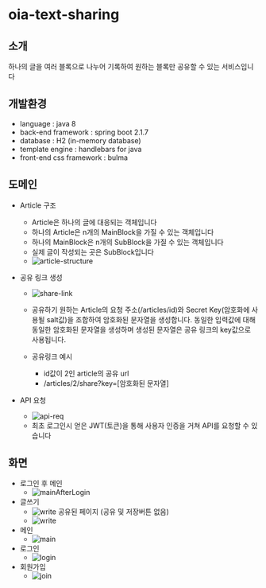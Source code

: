 # oia-text-sharing

## 소개
하나의 글을 여러 블록으로 나누어 기록하여 원하는 블록만 공유할 수 있는 서비스입니다

## 개발환경
* language : java 8
* back-end framework : spring boot 2.1.7
* database : H2 (in-memory database)
* template engine : handlebars for java
* front-end css framework : bulma

## 도메인
* Article 구조
  * Article은 하나의 글에 대응되는 객체입니다
  * 하나의 Article은 n개의 MainBlock을 가질 수 있는 객체입니다
  * 하나의 MainBlock은 n개의 SubBlock을 가질 수 있는 객체입니다
  * 실제 글이 작성되는 곳은 SubBlock입니다
  * ![article-structure](./images/07.png)

* 공유 링크 생성
  * ![share-link](./images/08.png)

  * 공유하기 원하는 Article의 요청 주소(/articles/id)와 Secret Key(암호화에 사용될 salt값)을 조합하여 암호화된 문자열을 생성합니다. 동일한 입력값에 대해 동일한 암호화된 문자열을 생성하며 생성된 문자열은 공유 링크의 key값으로 사용됩니다.
  * 공유링크 예시
    * id값이 2인 article의 공유 url
    * /articles/2/share?key=[암호화된 문자열]

* API 요청
  * ![api-req](./images/09.png)
  * 최초 로그인시 얻은 JWT(토큰)을 통해 사용자 인증을 거쳐 API를 요청할 수 있습니다

## 화면
* 로그인 후 메인
  * ![mainAfterLogin](./images/03.png)
* 글쓰기
  * ![write](./images/06-1.png)
공유된 페이지 (공유 및 저장버튼 없음)
  * ![write](./images/06-2.png)
* 메인
  * ![main](./images/01.png)
* 로그인
  * ![login](./images/02.png)
* 회원가입
  * ![join](./images/10.png)